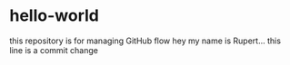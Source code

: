 # hello-world
this repository is for managing GitHub flow
hey my name is Rupert... this line is a commit change
